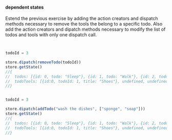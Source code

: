 #### dependent states

Estend the previous exercise by adding the action creators and dispatch methods necessary to remove the tools the belong to a specific todo.
Also add the action creators and dipatch methods necessary to modify the list of todos and tools with only one dispatch call.


```jsx


todoId = 3

store.dipatch(removeTodo(todoId))
store.getState()
//{
//  todos: [{id: 0, todo: "Sleep"}, {id: 1, todo: "Walk"}, {id: 2, todo: "Study"}, {id: 3, todo: "Eat"}],
//  todoTools: [{id:0, todoId: 1, title: "Shoes"}, undefined, undefined]
//}


todoId = 3

store.dipatch(addTodo("wash the dishes", ["sponge", "soap"]))
store.getState()
//{
//  todos: [{id: 0, todo: "Sleep"}, {id: 1, todo: "Walk"}, {id: 2, todo: "Study"}, undefined, {id: 4, todo: "wash the dishes"}],
//  todoTools: [{id:0, todoId: 1, title: "Shoes"}, undefined, undefined, {id: 3, todoId: 4, title: "sponge"}, {id: 3, todoId: 4, title: "soap"}  ]
//}


```
